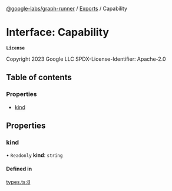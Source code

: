 [@google-labs/graph-runner](../README.md) / [Exports](../modules.md) / Capability

# Interface: Capability

**`License`**

Copyright 2023 Google LLC
SPDX-License-Identifier: Apache-2.0

## Table of contents

### Properties

- [kind](Capability.md#kind)

## Properties

### kind

• `Readonly` **kind**: `string`

#### Defined in

[types.ts:8](https://github.com/Chizobaonorh/labs-prototypes/blob/4128d2b/seeds/graph-runner/src/types.ts#L8)
